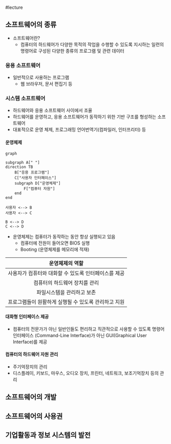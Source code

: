 #lecture

## 소프트웨어의 종류

- 소프트웨어란?
	- 컴퓨터의 하드웨어가 다양한 목적의 작업을 수행할 수 있도록 지시하는 일련의 명령어로 구성된 다양한 종류의 프로그램 및 관련 데이터

### 응용 소프트웨어
- 일반적으로 사용하는 프로그램
	- 웹 브라우저, 문서 편집기 등
### 시스템 소프트웨어
- 하드웨어와 응용 소프트웨어 사이에서 조율
- 하드웨어를 운영하고, 응용 소프트웨어가 동작하기 위한 기반 구조를 형성하는 소프트웨어
- 대표적으로 운영 체제, 프로그래밍 언어번역기(컴파일러, 인터프리터) 등

#### 운영체제

```mermaid
graph

subgraph A[" "]
direction TB
	B["응용 프로그램"]
	C["사용자 인터페이스"]
	subgraph D["운영체제"]
		F["컴퓨터 자원"]
	end
end

사용자 <--> B
사용자 <--> C

B <--> D
C <--> D
```
- 운영체제는 컴퓨터가 동작하는 동안 항상 실행되고 있음
	- 컴퓨터에 전원이 들어오면 BIOS 실행
	- Booting (운영체제를 메모리에 적재)

|           운영체제의 역할            |
| :---------------------------: |
| 사용자가 컴퓨터와 대화할 수 있도록 인터페이스를 제공 |
|       컴퓨터의 하드웨어 장치를 관리        |
|        파일시스템을 관리하고 보존         |
| 프로그램들이 원활하게 실행될 수 있도록 관리하고 지원 |

#### 대화형 인터페이스 제공
- 컴퓨터의 전문가가 아닌 일반인들도 편리하고 직관적으로 사용할 수 있도록 명령어 인터페이스 (Command-Line Interface)가 아닌 GUI(Graphical User Interface)를 제공

#### 컴퓨터의 하드웨어 자원 관리
- 주기억장치의 관리
- 디스플레이, 키보드, 마우스, 오디오 장치, 프린터, 네트워크, 보조기억장치 등의 관리

## 소프트웨어의 개발
## 소프트웨어의 사용권
## 기업활동과 정보 시스템의 발전